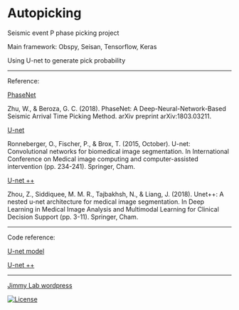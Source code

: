 # Autopicking

Seismic event P phase picking project

Main framework: Obspy, Seisan, Tensorflow, Keras

Using U-net to generate pick probability

---

Reference:

 [PhaseNet](https://arxiv.org/abs/1803.03211)
 
 Zhu, W., & Beroza, G. C. (2018). PhaseNet: A Deep-Neural-Network-Based Seismic Arrival Time Picking Method. arXiv preprint arXiv:1803.03211.
 
 [U-net](https://lmb.informatik.uni-freiburg.de/people/ronneber/u-net/)
 
 Ronneberger, O., Fischer, P., & Brox, T. (2015, October). U-net: Convolutional networks for biomedical image segmentation. In International Conference on Medical image computing and computer-assisted intervention (pp. 234-241). Springer, Cham.
 
 [U-net ++](https://doi.org/10.1007/978-3-030-00889-5_1)
  
 Zhou, Z., Siddiquee, M. M. R., Tajbakhsh, N., & Liang, J. (2018). Unet++: A nested u-net architecture for medical image segmentation. In Deep Learning in Medical Image Analysis and Multimodal Learning for Clinical Decision Support (pp. 3-11). Springer, Cham.
 
 ---
 
 Code reference:
 
  [U-net model](https://github.com/zhixuhao/unet)
  
  [U-net ++](https://github.com/MrGiovanni/Nested-UNet)

---

[Jimmy Lab wordpress](https://jimmylab.wordpress.com/)
 
[![License](http://img.shields.io/:license-mit-blue.svg?style=flat-square)](http://badges.mit-license.org)
